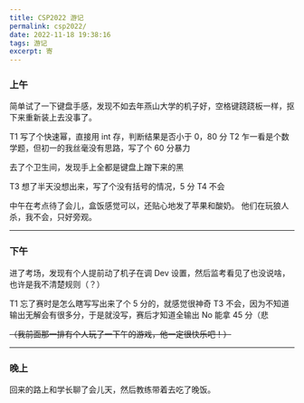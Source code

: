 ```yaml
---
title: CSP2022 游记
permalink: csp2022/
date: 2022-11-18 19:38:16
tags: 游记
excerpt: 寄
---
```


### 上午

简单试了一下键盘手感，发现不如去年燕山大学的机子好，空格键跷跷板一样，抠下来重新装上去没事了。

T1 写了个快速幂，直接用 int 存，判断结果是否小于 0，80 分
T2 乍一看是个数学题，但初一的我丝毫没有思路，写了个 60 分暴力

去了个卫生间，发现手上全都是键盘上蹭下来的黑

T3 想了半天没想出来，写了个没有括号的情况，5 分
T4 不会


中午在考点待了会儿，盒饭感觉可以，还贴心地发了苹果和酸奶。
他们在玩狼人杀，我不会，只好旁观。

---

### 下午

进了考场，发现有个人提前动了机子在调 Dev 设置，然后监考看见了也没说啥，也许是我不清楚规则（？）

T1 忘了赛时是怎么瞎写写出来了个 5 分的，就感觉很神奇
T3 不会，因为不知道输出无解会有很多分，于是就没写，赛后才知道全输出 No 能拿 45 分（悲

~~（我前面那一排有个人玩了一下午的游戏，他一定很快乐吧！）~~

---

### 晚上

回来的路上和学长聊了会儿天，然后教练带着去吃了晚饭。